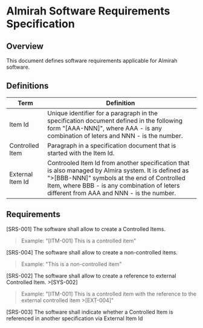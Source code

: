 # Almirah Software Requirements Specification

## Overview

This document defines software requirements applicable for Almirah software.

## Definitions

| Term | Definition |
|---|---|
| Item Id | Unique identifier for a paragraph in the specification document defined in the following form "[AAA-NNN]", where AAA - is any combination of leters and NNN - is the number.
| Controlled Item | Paragraph in a specification document that is started with the Item Id. |
| External Item Id | Controoled Item Id from another specification that is also managed by Almira system. It is defined as ">[BBB-NNN]" symbols at the end of Controlled Item, where BBB - is any combination of leters different from AAA and NNN - is the number. |

## Requirements

[SRS-001] The software shall allow to create a Controlled Items.

>Example: "[ITM-001] This is a controlled item"

[SRS-004] The software shall allow to create a non-controlled items.

>Example: "This is a non-controlled item"

[SRS-002] The software shall allow to create a reference to external Controlled Item. >[SYS-002]

>Example: "[ITM-001] This is a controlled item with the reference to the external controlled item >[EXT-004]"

[SRS-003] The software shall indicate whether a Controlled Item is referenced in another specification via External Item Id
